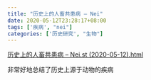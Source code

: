 ```yaml
---
title: "历史上的人畜共患病 – Nei"
date: 2020-05-12T23:28:17+08:00
tags: ['疾病', "nei"]
categories: ['历史研究', "生物"]
---
```


[历史上的人畜共患病 – Nei.st (2020-05-12).html](/social/历史上的人畜共患病%20–%20Nei.st%20(2020-05-12).html)

非常好地总结了历史上源于动物的疾病
